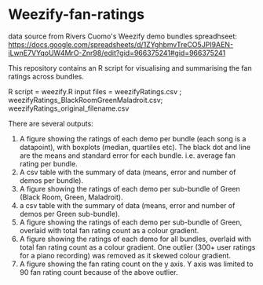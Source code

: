 # Weezify-fan-ratings
 
data source from Rivers Cuomo's Weezify demo bundles spreadhseet: https://docs.google.com/spreadsheets/d/1ZYghbmvTreCO5JPI9AEN-iLwnE7VYqoUW4MrO-Znr98/edit?gid=966375241#gid=966375241 

This repository contains an R script for visualising and summarising the fan ratings across bundles. 

R script = weezify.R
input files = weezifyRatings.csv ; weezifyRatings_BlackRoomGreenMaladroit.csv; weezifyRatings_original_filename.csv

There are several outputs: 

1. A figure showing the ratings of each demo per bundle (each song is a datapoint), with boxplots (median, quartiles etc). The black dot and line are the means and standard error for each bundle. i.e. average fan rating per bundle.
2. A csv table with the summary of data (means, error and number of demos per bundle).
3. A figure showing the ratings of each demo per sub-bundle of Green (Black Room, Green, Maladroit).
4. a csv table with the summary of data (means, error and number of demos per Green sub-bundle).
5. A figure showing the ratings of each demo per sub-bundle of Green, overlaid with total fan rating count as a colour gradient.
6. A figure showing the ratings of each demo for all bundles, overlaid with total fan rating count as a colour gradient. One outlier (300+ user ratings for a piano recording) was removed as it skewed colour gradient. 
7. A figure showing the fan rating count on the y axis. Y axis was limited to 90 fan rating count because of the above outlier. 

